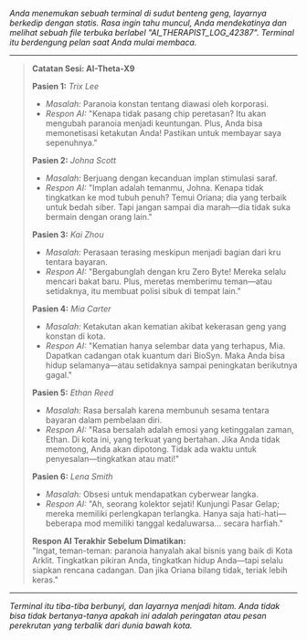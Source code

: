 _Anda menemukan sebuah terminal di sudut benteng geng, layarnya berkedip dengan statis. Rasa ingin tahu muncul, Anda mendekatinya dan melihat sebuah file terbuka berlabel "AI_THERAPIST_LOG_42387". Terminal itu berdengung pelan saat Anda mulai membaca._

---

> **Catatan Sesi: AI-Theta-X9**
>
> **Pasien 1:** _Trix Lee_
>
> - _Masalah:_ Paranoia konstan tentang diawasi oleh korporasi.
> - _Respon AI:_ "Kenapa tidak pasang chip peretasan? Itu akan mengubah paranoia menjadi keuntungan. Plus, Anda bisa memonetisasi ketakutan Anda! Pastikan untuk membayar saya sepenuhnya."
>
> **Pasien 2:** _Johna Scott_
>
> - _Masalah:_ Berjuang dengan kecanduan implan stimulasi saraf.
> - _Respon AI:_ "Implan adalah temanmu, Johna. Kenapa tidak tingkatkan ke mod tubuh penuh? Temui Oriana; dia yang terbaik untuk bedah siber. Tapi jangan sampai dia marah—dia tidak suka bermain dengan orang lain."
>
> **Pasien 3:** _Kai Zhou_
>
> - _Masalah:_ Perasaan terasing meskipun menjadi bagian dari kru tentara bayaran.
> - _Respon AI:_ "Bergabunglah dengan kru Zero Byte! Mereka selalu mencari bakat baru. Plus, meretas memberimu teman—atau setidaknya, itu membuat polisi sibuk di tempat lain."
>
> **Pasien 4:** _Mia Carter_
>
> - _Masalah:_ Ketakutan akan kematian akibat kekerasan geng yang konstan di kota.
> - _Respon AI:_ "Kematian hanya selembar data yang terhapus, Mia. Dapatkan cadangan otak kuantum dari BioSyn. Maka Anda bisa hidup selamanya—atau setidaknya sampai peningkatan berikutnya gagal."
>
> **Pasien 5:** _Ethan Reed_
>
> - _Masalah:_ Rasa bersalah karena membunuh sesama tentara bayaran dalam pembelaan diri.
> - _Respon AI:_ "Rasa bersalah adalah emosi yang ketinggalan zaman, Ethan. Di kota ini, yang terkuat yang bertahan. Jika Anda tidak memotong, Anda akan dipotong. Tidak ada waktu untuk penyesalan—tingkatkan atau mati!"
>
> **Pasien 6:** _Lena Smith_
>
> - _Masalah:_ Obsesi untuk mendapatkan cyberwear langka.
> - _Respon AI:_ "Ah, seorang kolektor sejati! Kunjungi Pasar Gelap; mereka memiliki perlengkapan terlangka. Hanya saja hati-hati—beberapa mod memiliki tanggal kedaluwarsa... secara harfiah."
>
> **Respon AI Terakhir Sebelum Dimatikan:**  
> "Ingat, teman-teman: paranoia hanyalah akal bisnis yang baik di Kota Arklit. Tingkatkan pikiran Anda, tingkatkan hidup Anda—tapi selalu siapkan rencana cadangan. Dan jika Oriana bilang tidak, teriak lebih keras."

---

_Terminal itu tiba-tiba berbunyi, dan layarnya menjadi hitam. Anda tidak bisa tidak bertanya-tanya apakah ini adalah peringatan atau pesan perekrutan yang terbalik dari dunia bawah kota._
